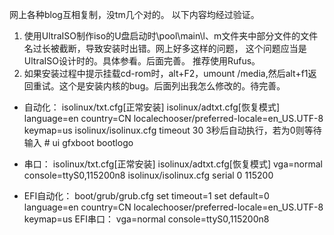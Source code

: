 网上各种blog互相复制，没tm几个对的。
以下内容均经过验证。

 1. 使用UltraISO制作iso的U盘启动时\pool\main\l、m文件夹中部分文件的文件名过长被截断，导致安装时出错。网上好多这样的问题， 这个问题应当是UltraISO设计时的。具体参看。后面完善。
推荐使用Rufus。
 2. 如果安装过程中提示挂载cd-rom时，alt+F2，umount /media,然后alt+f1返回重试。这个是安装内核的bug。后面列出我怎么修改的。待完善。


- 自动化：
isolinux/txt.cfg[正常安装]
isolinux/adtxt.cfg[恢复模式] 
language=en country=CN localechooser/preferred-locale=en_US.UTF-8 keymap=us isolinux/isolinux.cfg
timeout 30 3秒后自动执行，若为0则等待输入
\# ui gfxboot bootlogo

- 串口：
isolinux/txt.cfg[正常安装] isolinux/adtxt.cfg[恢复模式] vga=normal console=ttyS0,115200n8 isolinux/isolinux.cfg serial 0 115200

- EFI自动化：
boot/grub/grub.cfg set timeout=1 set default=0 language=en country=CN localechooser/preferred-locale=en_US.UTF-8 keymap=us EFI串口： vga=normal console=ttyS0,115200n8
